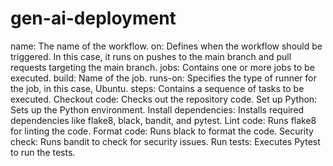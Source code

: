 ﻿# gen-ai-deployment

name: The name of the workflow.
on: Defines when the workflow should be triggered. In this case, it runs on pushes to the main branch and pull requests targeting the main branch.
jobs: Contains one or more jobs to be executed.
build: Name of the job.
runs-on: Specifies the type of runner for the job, in this case, Ubuntu.
steps: Contains a sequence of tasks to be executed.
Checkout code: Checks out the repository code.
Set up Python: Sets up the Python environment.
Install dependencies: Installs required dependencies like flake8, black, bandit, and pytest.
Lint code: Runs flake8 for linting the code.
Format code: Runs black to format the code.
Security check: Runs bandit to check for security issues.
Run tests: Executes Pytest to run the tests.
